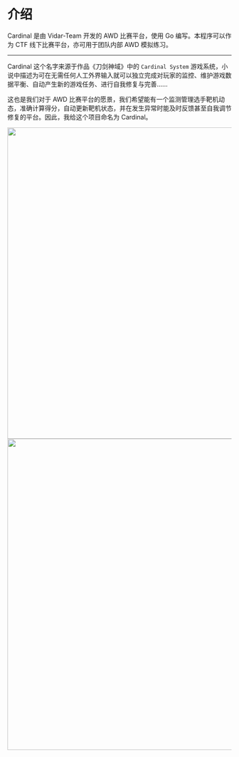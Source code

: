 # 介绍

Cardinal 是由 Vidar-Team 开发的 AWD 比赛平台，使用 Go 编写。本程序可以作为 CTF 线下比赛平台，亦可用于团队内部 AWD 模拟练习。

-------

Cardinal 这个名字来源于作品《刀剑神域》中的 `Cardinal System` 游戏系统，小说中描述为可在无需任何人工外界输入就可以独立完成对玩家的监控、维护游戏数据平衡、自动产生新的游戏任务、进行自我修复与完善......

这也是我们对于 AWD 比赛平台的愿景，我们希望能有一个监测管理选手靶机动态，准确计算得分，自动更新靶机状态，并在发生异常时能及时反馈甚至自我调节修复的平台。因此，我给这个项目命名为 Cardinal。

<img src="/img/Cardinal_01.png" width=700px/>
<img src="/img/Cardinal_02.png" width=700px/>